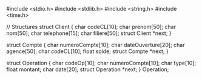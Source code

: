 #include <stdio.h>
#include <stdlib.h>
#include <string.h>
#include <time.h>

// Structures
 struct Client {
    char codeCL[10];
    char prenom[50];
    char nom[50];
    char telephone[15];
    char filiere[50];
    struct Client *next;
} 

 struct Compte {
    char numeroCompte[10];
    char dateOuverture[20];
    char agence[50];
    char codeCL[10];
    float solde;
    struct Compte *next;
} 

 struct Operation {
    char codeOp[10];
    char numeroCompte[10];
    char type[10];
    float montant;
    char date[20];
    struct Operation *next;
} Operation;